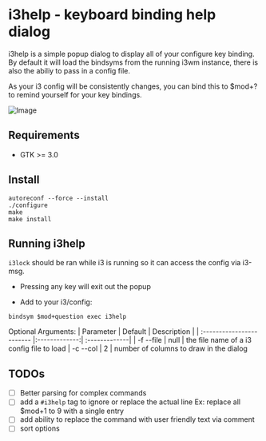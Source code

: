i3help - keyboard binding help dialog
======================================
i3help is a simple popup dialog to display all of your configure key binding. By default it will load the bindsyms from the running i3wm instance, there is also the abiliy to pass in a config file.

As your i3 config will be consistently changes, you can bind this to $mod+? to remind yourself for your key bindings.

![Image](../main/img/i3help.png?raw=true)


Requirements
-----------

* GTK >= 3.0

Install
-------

```
autoreconf --force --install
./configure
make
make install
```

Running i3help
--------------

 `i3lock` should be ran while i3 is running so it can access the config via i3-msg.

 * Pressing any key will exit out the popup 
 
 * Add to your i3/config:
```
bindsym $mod+question exec i3help
```

 Optional Arguments:
| Parameter                 | Default       | Description   |
| :------------------------ |:-------------:| :-------------|
| -f  --file 	       |	null           | the file name of a i3 config file to load
| -c  --col          | 2           | number of columns to draw in the dialog


TODOs
------
- [ ] Better parsing for complex commands
- [ ] add a `#i3help` tag to ignore or replace the actual line
       Ex: replace all $mod+1 to 9 with a single entry
- [ ] add ability to replace the command with user friendly text via comment
- [ ] sort options
